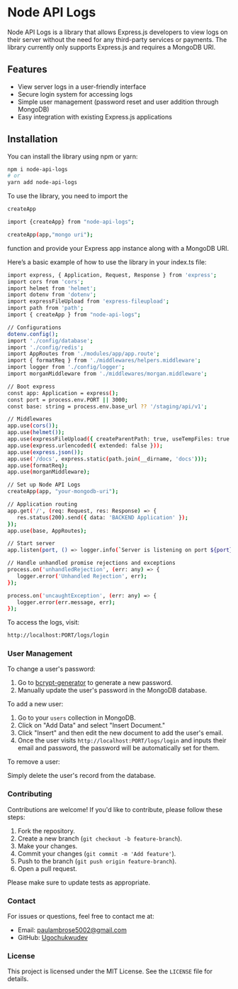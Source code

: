# Node API Logs

Node API Logs is a library that allows Express.js developers to view logs on their server without the need for any third-party services or payments. The library currently only supports Express.js and requires a MongoDB URI.

## Features

- View server logs in a user-friendly interface
- Secure login system for accessing logs
- Simple user management (password reset and user addition through MongoDB)
- Easy integration with existing Express.js applications

## Installation

You can install the library using npm or yarn:

```bash
npm i node-api-logs
# or
yarn add node-api-logs
```

To use the library, you need to import the 

```bash 
createApp

import {createApp} from "node-api-logs";

createApp(app,"mongo uri");
```
function and provide your Express app instance along with a MongoDB URI. 

 Here’s a basic example of how to use the library in your index.ts file:

 ```bash
 import express, { Application, Request, Response } from 'express';
import cors from 'cors';
import helmet from 'helmet';
import dotenv from 'dotenv';
import expressFileUpload from 'express-fileupload';
import path from 'path';
import { createApp } from "node-api-logs";

// Configurations
dotenv.config();
import './config/database';
import './config/redis';
import AppRoutes from './modules/app/app.route';
import { formatReq } from './middlewares/helpers.middleware';
import logger from './config/logger';
import morganMiddleware from './middlewares/morgan.middleware';

// Boot express
const app: Application = express();
const port = process.env.PORT || 3000;
const base: string = process.env.base_url ?? '/staging/api/v1';

// Middlewares
app.use(cors());
app.use(helmet());
app.use(expressFileUpload({ createParentPath: true, useTempFiles: true }));
app.use(express.urlencoded({ extended: false }));
app.use(express.json());
app.use('/docs', express.static(path.join(__dirname, 'docs')));
app.use(formatReq);
app.use(morganMiddleware);

// Set up Node API Logs
createApp(app, "your-mongodb-uri");

// Application routing
app.get('/', (req: Request, res: Response) => {
    res.status(200).send({ data: 'BACKEND Application' });
});
app.use(base, AppRoutes);

// Start server
app.listen(port, () => logger.info(`Server is listening on port ${port}!`));

// Handle unhandled promise rejections and exceptions
process.on('unhandledRejection', (err: any) => {
    logger.error('Unhandled Rejection', err);
});

process.on('uncaughtException', (err: any) => {
    logger.error(err.message, err);
});
```

To access the logs, visit:

```bash
http://localhost:PORT/logs/login
```
### User Management

To change a user's password:

1. Go to [bcrypt-generator](https://bcrypt-generator.com) to generate a new password.
2. Manually update the user's password in the MongoDB database.

To add a new user:

1. Go to your `users` collection in MongoDB.
2. Click on "Add Data" and select "Insert Document."
3. Click "Insert" and then edit the new document to add the user's email.
4. Once the user visits `http://localhost:PORT/logs/login` and inputs their email and password, the password will be automatically set for them.

To remove a user:

Simply delete the user's record from the database.

### Contributing

Contributions are welcome! If you'd like to contribute, please follow these steps:

1. Fork the repository.
2. Create a new branch (`git checkout -b feature-branch`).
3. Make your changes.
4. Commit your changes (`git commit -m 'Add feature'`).
5. Push to the branch (`git push origin feature-branch`).
6. Open a pull request.

Please make sure to update tests as appropriate.

### Contact

For issues or questions, feel free to contact me at:

- Email: [paulambrose5002@gmail.com](mailto:paulambrose5002@gmail.com)
- GitHub: [Ugochukwudev](https://github.com/ugochukwudev)

### License

This project is licensed under the MIT License. See the `LICENSE` file for details.
